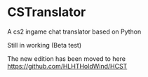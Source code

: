 # CSTranslator
A cs2 ingame chat translator based on Python

Still in working (Beta test)

The new edition has been moved to here https://github.com/HLHTHoldWind/HCST
